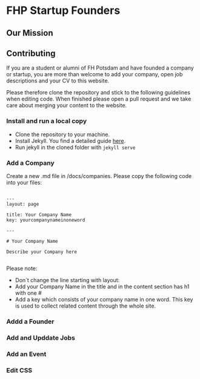 # FHP Startup Founders

## Our Mission

## Contributing

If you are a student or alumni of FH Potsdam and have founded a company or startup, you are more than welcome to add your company, open job descriptions and your CV to this website.

Please therefore clone the repository and stick to the following guidelines when editing code. When finished please open a pull request and we take care about merging your content to the website.

### Install and run a local copy

* Clone the repository to your machine.
* Install Jekyll. You find a detailed guide [here](https://jekyllrb.com/docs/installation/).
* Run jekyll in the cloned folder with `jekyll serve`


### Add a Company

Create a new .md file in /docs/companies. Please copy the following code into your files:

```

---
layout: page

title: Your Company Name
key: yourcompanynameinoneword

---

# Your Company Name

Describe your Company here


```

Please note:

* Don´t change the line starting with layout:
* Add your Company Name in the title and in the content section has h1 with one #
* Add a key which consists of your company name in one word. This key is used to collect related content through the whole site.



### Addd a Founder

### Add and Upddate Jobs

### Add an Event

### Edit CSS
